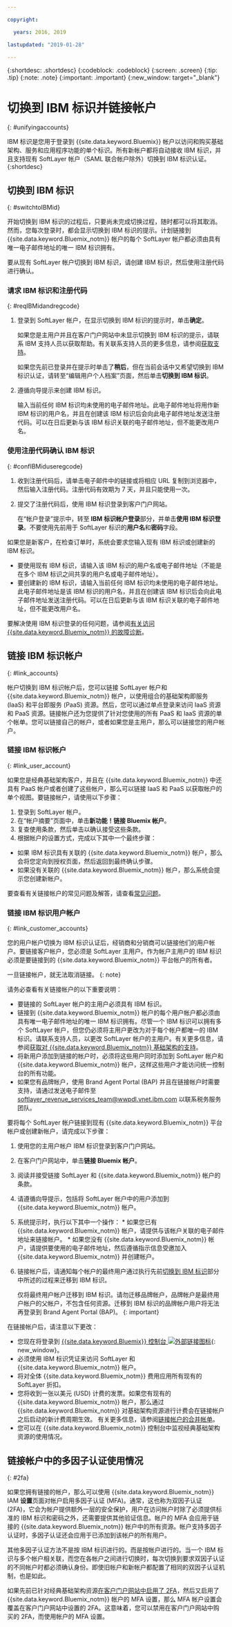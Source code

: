```yaml
---

copyright:

  years: 2016, 2019

lastupdated: "2019-01-28"

---
```


{:shortdesc: .shortdesc}
{:codeblock: .codeblock}
{:screen: .screen}
{:tip: .tip}
{:note: .note}
{:important: .important}
{:new_window: target="_blank"}

# 切换到 IBM 标识并链接帐户
{: #unifyingaccounts}

IBM 标识是您用于登录到 {{site.data.keyword.Bluemix}} 帐户以访问和购买基础架构、服务和应用程序功能的单个标识。所有新帐户都将自动接收 IBM 标识，并且支持现有 SoftLayer 帐户（SAML 联合帐户除外）切换到 IBM 标识认证。
{:shortdesc}

## 切换到 IBM 标识
{: #switchtoIBMid}

开始切换到 IBM 标识的过程后，只要尚未完成切换过程，随时都可以将其取消。然而，您每次登录时，都会显示切换到 IBM 标识的提示。计划链接到 {{site.data.keyword.Bluemix_notm}} 帐户的每个 SoftLayer 帐户都必须由具有唯一电子邮件地址的唯一 IBM 标识拥有。

要从现有 SoftLayer 帐户切换到 IBM 标识，请创建 IBM 标识，然后使用注册代码进行确认。

### 请求 IBM 标识和注册代码
{: #reqIBMidandregcode}

1. 登录到 SoftLayer 帐户，在显示切换到 IBM 标识的提示时，单击**确定**。

   如果您是主用户并且在客户门户网站中未显示切换到 IBM 标识的提示，请联系 IBM 支持人员以获取帮助。有关联系支持人员的更多信息，请参阅[获取支持](/docs/get-support?topic=get-support-getting-customer-support)。

   如果您先前已登录并在提示时单击了**稍后**，但在当前会话中又希望切换到 IBM 标识认证，请转至“编辑用户个人档案”页面，然后单击**切换到 IBM 标识**。

2. 遵循向导提示来创建 IBM 标识。

   输入当前任何 IBM 标识均未使用的电子邮件地址。此电子邮件地址将用作新 IBM 标识的用户名，并且在创建该 IBM 标识后会向此电子邮件地址发送注册代码。可以在日后更新与该 IBM 标识关联的电子邮件地址，但不能更改用户名。

### 使用注册代码确认 IBM 标识
{: #confIBMiduseregcode}

1. 收到注册代码后，请单击电子邮件中的链接或将相应 URL 复制到浏览器中，然后输入注册代码。注册代码有效期为 7 天，并且只能使用一次。

2. 提交了注册代码后，使用 IBM 标识登录到客户门户网站。

   在“帐户登录”提示中，转至 **IBM 标识帐户登录**部分，并单击**使用 IBM 标识登录**。不要使用先前用于 SoftLayer 标识的**用户名**和**密码**字段。

如果您是新客户，在检查订单时，系统会要求您输入现有 IBM 标识或创建新的 IBM 标识。
  * 要使用现有 IBM 标识，请输入该 IBM 标识的用户名或电子邮件地址（不能是在多个 IBM 标识之间共享的用户名或电子邮件地址）。
  * 要创建新的 IBM 标识，请输入当前任何 IBM 标识均未使用的电子邮件地址。此电子邮件地址是该 IBM 标识的用户名，并且在创建该 IBM 标识后会向此电子邮件地址发送注册代码。可以在日后更新与该 IBM 标识关联的电子邮件地址，但不能更改用户名。

要解决使用 IBM 标识登录的任何问题，请参阅[有关访问 {{site.data.keyword.Bluemix_notm}} 的故障诊断](/docs/account?topic=account-accessing)。


## 链接 IBM 标识帐户
{: #link_accounts}

帐户切换到 IBM 标识帐户后，您可以链接 SoftLayer 帐户和 {{site.data.keyword.Bluemix_notm}} 帐户，以使用组合的基础架构即服务 (IaaS) 和平台即服务 (PaaS) 资源。然后，您可以通过单点登录来访问 IaaS 资源和 PaaS 资源。链接帐户还为您提供了针对您使用的所有 PaaS 和 IaaS 资源的单个帐单。您可以链接自己的帐户，或者如果您是主用户，那么可以链接您的用户帐户。

### 链接 IBM 标识帐户
{: #link_user_account}

如果您是经典基础架构客户，并且在 {{site.data.keyword.Bluemix_notm}} 中还具有 PaaS 帐户或者创建了这些帐户，那么可以链接 IaaS 和 PaaS 以获取帐户的单个视图。要链接帐户，请使用以下步骤：
1. 登录到 SoftLayer 帐户。
2. 在“帐户摘要”页面中，单击**新功能！链接 Bluemix 帐户**。
3. 复查使用条款，然后单击以确认接受这些条款。
4. 根据帐户的设置方式，完成以下其中一个最终步骤：
  * 如果 IBM 标识具有关联的 {{site.data.keyword.Bluemix_notm}} 帐户，那么会将您定向到授权页面，然后返回到最终确认步骤。
  * 如果没有关联的 {{site.data.keyword.Bluemix_notm}} 帐户，那么系统会提示您创建新帐户。

要查看有关链接帐户的常见问题及解答，请查看[常见问题](/docs/account?topic=account-al_login)。

### 链接 IBM 标识用户帐户
{: #link_customer_accounts}

您的用户帐户切换为 IBM 标识认证后，经销商和分销商可以链接他们的用户帐户。要链接客户帐户，您必须是 SoftLayer 主用户。作为帐户主用户的 IBM 标识必须是要链接到的 {{site.data.keyword.Bluemix_notm}} 平台帐户的所有者。

一旦链接帐户，就无法取消链接。
{: note}

请务必查看有关链接帐户的以下重要说明：

  * 要链接的 SoftLayer 帐户的主用户必须具有 IBM 标识。
  * 链接到 {{site.data.keyword.Bluemix_notm}} 帐户的每个用户帐户都必须由具有唯一电子邮件地址的唯一 IBM 标识拥有。尽管一个 IBM 标识可以拥有多个 SoftLayer 帐户，但您仍必须将主用户更改为对于每个帐户都唯一的 IBM 标识。请联系支持人员，以更改 SoftLayer 帐户的主用户。有关更多信息，请参阅[获取对 {{site.data.keyword.Bluemix_notm}} 基础架构的支持](/docs/customer-portal?topic=customer-portal-customerportal_support)。
  * 将新用户添加到链接的帐户时，必须将这些用户同时添加到 SoftLayer 帐户和 {{site.data.keyword.Bluemix_notm}} 帐户，这样这些用户才能访问统一控制台的所有功能。
  * 如果您有品牌帐户，使用 Brand Agent Portal (BAP) 并且在链接帐户时需要支持，请通过发送电子邮件至 softlayer_revenue_services_team@wwpdl.vnet.ibm.com 以联系税务服务团队。

要将每个 SoftLayer 帐户链接到现有 {{site.data.keyword.Bluemix_notm}} 平台帐户或创建新帐户，请完成以下步骤：

   1. 使用您的主用户帐户 IBM 标识登录到客户门户网站。
   2. 在客户门户网站中，单击**链接 Bluemix 帐户**。
   3. 阅读并接受链接 SoftLayer 和 {{site.data.keyword.Bluemix_notm}} 帐户的条款。
   4. 请遵循向导提示，包括将 SoftLayer 帐户中的用户添加到 {{site.data.keyword.Bluemix_notm}} 帐户。
   5. 系统提示时，执行以下其中一个操作：
     * 如果您已有 {{site.data.keyword.Bluemix_notm}} 帐户，请提供与该帐户关联的电子邮件地址来链接帐户。
     * 如果您没有 {{site.data.keyword.Bluemix_notm}} 帐户，请提供要使用的电子邮件地址，然后遵循指示信息受邀加入 {{site.data.keyword.Bluemix_notm}} 并创建帐户。
   6. 链接帐户后，请通知每个帐户的最终用户通过执行先前[切换到 IBM 标识](#switchtoIBMid)部分中所述的过程来迁移到 IBM 标识。

      仅将最终用户帐户迁移到 IBM 标识。请勿迁移品牌帐户，品牌帐户是最终用户帐户的父帐户，不包含任何资源。迁移到 IBM 标识的品牌帐户用户将无法再登录到 Brand Agent Portal (BAP)。
      {: important}

在链接帐户后，请注意以下更改：

  * 您现在将登录到 [{{site.data.keyword.Bluemix}} 控制台 ![外部链接图标](../icons/launch-glyph.svg)](https://cloud.ibm.com){: new_window}。
  * 必须使用 IBM 标识凭证来访问 SoftLayer 和 {{site.data.keyword.Bluemix_notm}} 帐户。
  * 将对全体 {{site.data.keyword.Bluemix_notm}} 费用应用所有现有的 SoftLayer 折扣。
  * 您将收到一张以美元 (USD) 计费的发票。如果您有现有的 {{site.data.keyword.Bluemix_notm}} 帐户，那么通过 {{site.data.keyword.Bluemix_notm}} 对基础架构资源进行计费会在链接帐户之后启动的新计费周期生效。
有关更多信息，请参阅[链接帐户的合并帐单](/docs/customer-portal?topic=customer-portal-unifybillaccounts)。
  * 您可以在 {{site.data.keyword.Bluemix_notm}} 控制台中监视经典基础架构资源的使用情况。

## 链接帐户中的多因子认证使用情况
{: #2fa}

如果您拥有链接的帐户，那么可以使用 {{site.data.keyword.Bluemix_notm}} IAM **设置**页面对帐户启用多因子认证 (MFA)。通常，这也称为双因子认证 (2FA)，它会为帐户提供额外一层的安全保护，用户在访问帐户时除了必须提供标准的 IBM 标识和密码之外，还需要提供其他验证信息。帐户的 MFA 会应用于链接的 {{site.data.keyword.Bluemix_notm}} 帐户中的所有资源。帐户支持多因子认证时，多因子认证还会应用于已添加到该帐户的所有用户。

其他多因子认证方法不是按 IBM 标识进行的。而是按帐户进行的。当一个 IBM 标识与多个帐户相关联，而您在各帐户之间进行切换时，每次切换到要求双因子认证的不同帐户时都必须确认身份。即使旧帐户和新帐户都配置了相同的双因子认证机制，也是如此。

如果先前已针对经典基础架构资源[在客户门户网站中启用了 2FA](/docs/customer-portal?topic=customer-portal-customerportal_2fa)，然后又启用了 {{site.data.keyword.Bluemix_notm}} 帐户的 MFA 设置，那么 MFA 帐户设置会覆盖在客户门户网站中设置的 2FA。这意味着，您可以禁用在客户门户网站中购买的 2FA，而使用帐户的 MFA 设置。
